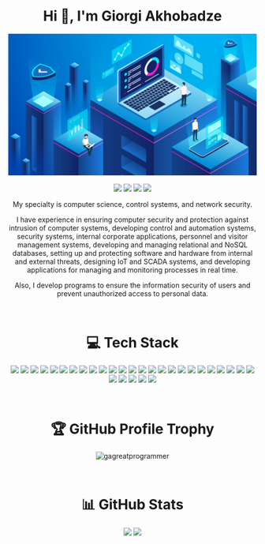 <h1 align="center">
    Hi 👋, I'm Giorgi Akhobadze
</h1>

![Image](https://raw.githubusercontent.com/GAGreatProgrammer/GAGreatProgrammer/main/Image.jpg)

<p align="center">
<a href="https://digitalsecuritylab.blogspot.com"><img src="https://img.shields.io/badge/Website-brightgreen?style=for-the-badge&logo=About.me&logoColor=white"></a>
<a href="https://dev.to/gagreatprogrammer"><img src="https://img.shields.io/badge/dev.to-0A0A0A?style=for-the-badge&logo=devdotto&logoColor=white"></a>
<a href="https://www.instagram.com/greatprogrammer.expert"><img src="https://img.shields.io/badge/Instagram-E4405F?style=for-the-badge&logo=instagram&logoColor=white"></a>
<a href="https://dribbble.com/GreatProgrammer"><img src="https://img.shields.io/badge/Dribbble-EA4C89?style=for-the-badge&logo=dribbble&logoColor=white"></a>

</p>

<p align="center">
My specialty is computer science, control systems, and network security.</p>

<p align="center">
I have experience in ensuring computer security and protection against intrusion of computer systems, developing control and automation systems, security systems, internal corporate applications, personnel and visitor management systems, developing and managing relational and NoSQL databases, setting up and protecting software and hardware from internal and external threats, designing IoT and SCADA systems, and developing applications for managing and monitoring processes in real time.</p>

<p align="center">
Also, I develop programs to ensure the information security of users and prevent unauthorized access to personal data.</p>

<br>

<h1 align="center">💻 Tech Stack</h1>

<p align="center">
<img src="https://img.shields.io/badge/c%23-%23239120.svg?style=for-the-badge&logo=c-sharp&logoColor=white"/>
<img src="https://img.shields.io/badge/python-3670A0?style=for-the-badge&logo=python&logoColor=ffdd54"/>
<img src="https://img.shields.io/badge/c++-%2300599C.svg?style=for-the-badge&logo=c%2B%2B&logoColor=white"/>
<img src="https://img.shields.io/badge/.NET-5C2D91?style=for-the-badge&logo=.net&logoColor=white"/>
<img src="https://img.shields.io/badge/Microsoft%20SQL%20Sever-CC2927?style=for-the-badge&logo=microsoft%20sql%20server&logoColor=white"/>
<img src="https://img.shields.io/badge/Microsoft_Access-A4373A?style=for-the-badge&logo=microsoft-access&logoColor=white"/>
<img src="https://img.shields.io/badge/mysql-%2300f.svg?style=for-the-badge&logo=mysql&logoColor=white"/>
<img src="https://img.shields.io/badge/sqlite-%2307405e.svg?style=for-the-badge&logo=sqlite&logoColor=white"/>
<img src="https://img.shields.io/badge/MongoDB-%234ea94b.svg?style=for-the-badge&logo=mongodb&logoColor=white"/>
<img src="https://img.shields.io/badge/firebase-%23039BE5.svg?style=for-the-badge&logo=firebase"/>
<img src="https://img.shields.io/badge/InfluxDB-22ADF6?style=for-the-badge&logo=InfluxDB&logoColor=white"/>
<img src="https://img.shields.io/badge/azure-%230072C6.svg?style=for-the-badge&logo=azure-devops&logoColor=white"/>
<img src="https://img.shields.io/badge/Google%20Cloud-%234285F4.svg?style=for-the-badge&logo=google-cloud&logoColor=white"/>
<img src="https://img.shields.io/badge/Git-fc6d26?style=for-the-badge&logo=git&logoColor=white"/>
<img src="https://img.shields.io/badge/GitHub-%23121011.svg?style=for-the-badge&logo=github&logoColor=white"/>
<img src="https://img.shields.io/badge/Microsoft_Office-D83B01?style=for-the-badge&logo=microsoft-office&logoColor=white"/>
<img src="https://img.shields.io/badge/adobephotoshop-%2331A8FF.svg?style=for-the-badge&logo=adobephotoshop&logoColor=white"/>
<img src="https://img.shields.io/badge/adobeillustrator-%23FF9A00.svg?style=for-the-badge&logo=adobeillustrator&logoColor=white"/>
<img src="https://img.shields.io/badge/Adobe%20Lightroom-31A8FF.svg?style=for-the-badge&logo=Adobe%20Lightroom&logoColor=white"/>
<img src="https://img.shields.io/badge/Adobe%20XD-470137?style=for-the-badge&logo=Adobe%20XD&logoColor=#FF61F6"/>
<img src="https://img.shields.io/badge/figma-%23F24E1E.svg?style=for-the-badge&logo=figma&logoColor=white"/>
<img src="https://img.shields.io/badge/Visual_Studio-5C2D91?style=for-the-badge&logo=visual%20studio&logoColor=white"/>
<img src="https://img.shields.io/badge/Visual_Studio_Code-0078D4?style=for-the-badge&logo=visual%20studio%20code&logoColor=white"/>
<img src="https://img.shields.io/badge/-Arduino-00979D?style=for-the-badge&logo=Arduino&logoColor=white"/>
<img src="https://img.shields.io/badge/espressif-E7352C?style=for-the-badge&logo=espressif&logoColor=white"/>
<img src="https://img.shields.io/badge/adafruit-000000?style=for-the-badge&logo=adafruit&logoColor=white"/>
<img src="https://img.shields.io/badge/Raspberry%20Pi-A22846?style=for-the-badge&logo=Raspberry%20Pi&logoColor=white"/>
<img src="https://img.shields.io/badge/Windows-0078D6?style=for-the-badge&logo=windows&logoColor=white"/>
<img src="https://img.shields.io/badge/Linux-FCC624?style=for-the-badge&logo=linux&logoColor=black"/>
<img src="https://img.shields.io/badge/Kali_Linux-557C94?style=for-the-badge&logo=kali-linux&logoColor=white"/>
</p>

<br>

<h1 align="center">🏆 GitHub Profile Trophy</h1>

<p align="center"><img src="https://github-profile-trophy.vercel.app/?username=gagreatprogrammer&theme=gitdimmed&column=-1" alt="gagreatprogrammer" /></a> </p>

<br>

<h1 align="center">📊 GitHub Stats</h1>

<p align = "center">
  <img height=195 src = "https://github-readme-stats.vercel.app/api?username=GAGreatProgrammer&theme=dark&hide_border=false&rank_icon=github&text_color=ffffff&show_icons=true&include_all_commits=false&count_private=false">
  <img height=195 src = "https://github-readme-stats.vercel.app/api/top-langs/?username=GAGreatProgrammer&theme=dark&hide_border=false&include_all_commits=false&count_private=false">
</p>
